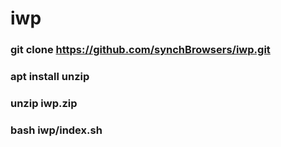 # iwp

### git clone https://github.com/synchBrowsers/iwp.git
### apt install unzip
### unzip iwp.zip
### bash iwp/index.sh
